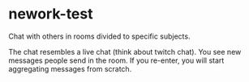 # nework-test

Chat with others in rooms divided to specific subjects.

The chat resembles a live chat (think about twitch chat). You see new messages people send in the room. If you re-enter, you will start aggregating messages from scratch.
